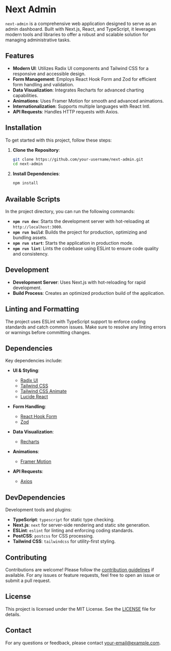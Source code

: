 # Next Admin

`next-admin` is a comprehensive web application designed to serve as an admin dashboard. Built with Next.js, React, and TypeScript, it leverages modern tools and libraries to offer a robust and scalable solution for managing administrative tasks.

## Features

- **Modern UI**: Utilizes Radix UI components and Tailwind CSS for a responsive and accessible design.
- **Form Management**: Employs React Hook Form and Zod for efficient form handling and validation.
- **Data Visualization**: Integrates Recharts for advanced charting capabilities.
- **Animations**: Uses Framer Motion for smooth and advanced animations.
- **Internationalization**: Supports multiple languages with React Intl.
- **API Requests**: Handles HTTP requests with Axios.

## Installation

To get started with this project, follow these steps:

1. **Clone the Repository**:
    ```bash
    git clone https://github.com/your-username/next-admin.git
    cd next-admin
    ```

2. **Install Dependencies**:
    ```bash
    npm install
    ```

## Available Scripts

In the project directory, you can run the following commands:

- **`npm run dev`**: Starts the development server with hot-reloading at `http://localhost:3000`.
- **`npm run build`**: Builds the project for production, optimizing and bundling assets.
- **`npm run start`**: Starts the application in production mode.
- **`npm run lint`**: Lints the codebase using ESLint to ensure code quality and consistency.

## Development

- **Development Server**: Uses Next.js with hot-reloading for rapid development.
- **Build Process**: Creates an optimized production build of the application.

## Linting and Formatting

The project uses ESLint with TypeScript support to enforce coding standards and catch common issues. Make sure to resolve any linting errors or warnings before committing changes.

## Dependencies

Key dependencies include:

- **UI & Styling**:
  - [Radix UI](https://radix-ui.com/docs/primitives/overview-introduction)
  - [Tailwind CSS](https://tailwindcss.com/docs)
  - [Tailwind CSS Animate](https://github.com/tailwindlabs/tailwindcss-animate)
  - [Lucide React](https://lucide.dev/)

- **Form Handling**:
  - [React Hook Form](https://react-hook-form.com/)
  - [Zod](https://zod.dev/)

- **Data Visualization**:
  - [Recharts](https://recharts.org/en-US)

- **Animations**:
  - [Framer Motion](https://www.framer.com/api/motion/)

- **API Requests**:
  - [Axios](https://axios-http.com/)

## DevDependencies

Development tools and plugins:

- **TypeScript**: `typescript` for static type checking.
- **Next.js**: `next` for server-side rendering and static site generation.
- **ESLint**: `eslint` for linting and enforcing coding standards.
- **PostCSS**: `postcss` for CSS processing.
- **Tailwind CSS**: `tailwindcss` for utility-first styling.

## Contributing

Contributions are welcome! Please follow the [contribution guidelines](CONTRIBUTING.md) if available. For any issues or feature requests, feel free to open an issue or submit a pull request.

## License

This project is licensed under the MIT License. See the [LICENSE](LICENSE) file for details.

## Contact

For any questions or feedback, please contact [your-email@example.com](mailto:your-email@example.com).
